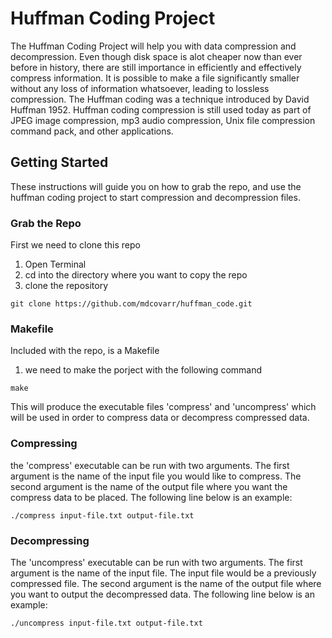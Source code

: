 # Huffman Coding Project
The Huffman Coding Project will help you with data compression and decompression. Even though disk space is alot cheaper now than ever before in history, there are still importance in efficiently and effectively compress information. It is possible to make a file significantly smaller without any loss of information whatsoever, leading to lossless compression. The Huffman coding was a technique introduced by David Huffman 1952. Huffman coding compression is still used today as part of JPEG image compression, mp3 audio compression, Unix file compression command pack, and other applications. 

## Getting Started
These instructions will guide you on how to grab the repo, and use the huffman coding project to start compression and decompression files. 

### Grab the Repo

First we need to clone this repo
1. Open Terminal 
2. cd into the directory where you want to copy the repo 
3. clone the repository
```
git clone https://github.com/mdcovarr/huffman_code.git
```

### Makefile

Included with the repo, is a Makefile
1. we need to make the porject with the following command
```
make
```

This will produce the executable files 'compress' and 'uncompress' which will be used in order to compress data or decompress compressed data.

### Compressing

the 'compress' executable can be run with two arguments. The first argument is the name of the input file you would like to compress. The second argument is the name of the output file where you want the compress data to be placed. The following line below is an example:

```
./compress input-file.txt output-file.txt
```

### Decompressing

The 'uncompress' executable can be run with two arguments. The first argument is the name of the input file. The input file would be a previously compressed file. The second argument is the name of the output file where you want to output the decompressed data. The following line below is an example: 

```
./uncompress input-file.txt output-file.txt
```
